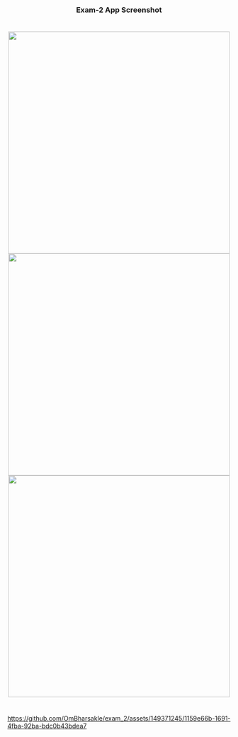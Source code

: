 <h3 align="center"> Exam-2 App Screenshot </h3>

###

<h1></h1>

<div align="center">
  <img src="https://github.com/OmBharsakle/exam_2/assets/149371245/03828d41-0f63-4ad1-8eb0-07c39c875067" height="500">
  <img src="https://github.com/OmBharsakle/exam_2/assets/149371245/5f6e8c32-aa14-45b8-be17-8964ca176213" height="500">
  <img src="https://github.com/OmBharsakle/exam_2/assets/149371245/cbe2bfac-5f6d-4404-8a27-14968fd34550" height="500">
</div>

<h1></h1>


https://github.com/OmBharsakle/exam_2/assets/149371245/1159e66b-1691-4fba-92ba-bdc0b43bdea7

 

